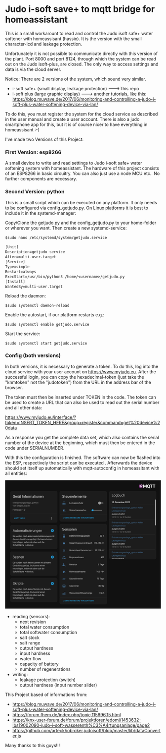 # Judo i-soft save+ to mqtt bridge for homeassistant

This is a small workarount to read and control the Judo isoft safe+ water softener with homeassisant (hassio). It is the version with the small character-lcd and leakage protection.

Unfortunately it is not possible to communicate directly with this version of the plant. Port 8000 and port 8124, through which the system can be read out on the Judo isoft-plus, are closed. The only way to access settings and data is via the cloud server.

Notice:
There are 2 versions of the system, which sound very similar.
- i-soft safe+ (small display, leakage protection) --->This repo
- i-soft plus (large graphic display) ---> another tutorials, like this: https://blog.muwave.de/2017/06/monitoring-and-controlling-a-judo-i-soft-plus-water-softening-device-via-lan/

To do this, you must register the system for the cloud service as described in the user manual and create a user account. There is also a judo smartphone app for this, but it is of course nicer to have everything in homeassisant :-)



I've made two Versions of this Project:

### First Version: esp8266

A small device to write and read settings to Judo i-soft safe+ water softening system with homeassistant.
The hardware of this project consists of an ESP8266 in basic circuitry. You can also just use a node MCU etc.. No further components are necessary.


### Second Version: python

This is a small script which can be executed on any platform. It only needs to be configured via config_getjudo.py.
On Linux platforms it is best to include it in the systemd-manager:

Copy/Clone the getjudo.py and the config_getjudo.py to your home-folder or wherever you want. Then create a new systemd-service:
```
$sudo nano /etc/systemd/system/getjudo.service
```

```
[Unit]
Description=getjudo service
After=multi-user.target
[Service]
Type=simple
Restart=always
ExecStart=/usr/bin/python3 /home/<username>/getjudo.py
[Install]
WantedBy=multi-user.target
```
Reload the daemon:
```
$sudo systemctl daemon-reload
```

Enable the autostart, if our platform restarts e.g.:
```
$sudo systemctl enable getjudo.service
```
Start the service:
```
$sudo systemctl start getjudo.service
```

### Config (both versions)
In both versions, it is necessary to generate a token. To do this, log into the cloud service with your user account on https://www.myjudo.eu.
After the successful login, you can copy the hexadecimal-token (just take the "knmtoken" not the "judotoken") from the URL in the address bar of the browser.

The token must then be inserted under TOKEN in the code.
The token can be used to create a URL that can also be used to read out the serial number and all other data:

https://www.myjudo.eu/interface/?token=INSERT_TOKEN_HERE&group=register&command=get%20device%20data

As a response you get the complete data set, which also contains the serial number of the device at the beginning, which must then be entered in the code under SERIALNUMBER.

With this the configuration is finished. The software can now be flashed into the ESP, respectively the script can be executed . Afterwards the device should set itself up automatically with mqtt-autoconfig in homeassitant with all entities:

![HASSIO autoconfig of this device](hassio_device_autconfig.png)

- reading (sensors): 
  - next revision
  - total water consumption
  - total softwater consumption
  - salt stock
  - salt range
  - output hardness
  - input hardness
  - water flow
  - capacity of battery
  - number of regenerations
- writing:
  - leakage protection (switch)
  - output hardness (input number slider)



This Project based of informations from:
- https://blog.muwave.de/2017/06/monitoring-and-controlling-a-judo-i-soft-plus-water-softening-device-via-lan/
- https://forum.fhem.de/index.php/topic,115696.15.html
- https://knx-user-forum.de/forum/projektforen/edomi/1453632-lbs19002090-judo-i-soft-wasserenth%C3%A4rtungsanlage/page2
- https://github.com/arteck/iobroker.judoisoft/blob/master/lib/dataConverter.js

Many thanks to this guys!!!

